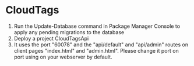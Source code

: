 # CloudTags

1. Run the Update-Database command in Package Manager Console to apply any pending migrations to the database
2. Deploy a project CloudTagsApi
3. It uses the port "60078" and the "api/default" and "api/admin" routes on client pages "index.html" and "admin.html". Please change it port on port using on your webserver by default.